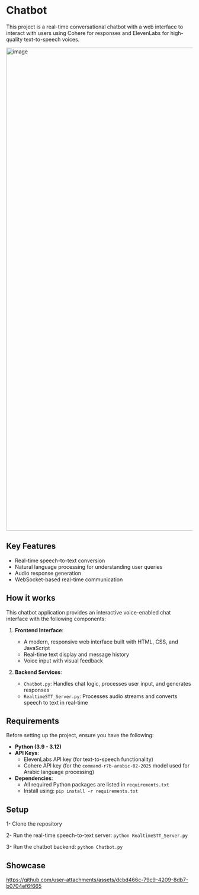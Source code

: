 # Chatbot

This project is a real-time conversational chatbot with a web interface to interact with users using Cohere for responses and ElevenLabs for high-quality text-to-speech voices.

<img width="1659" height="1303" alt="image" src="https://github.com/user-attachments/assets/9ab34162-3b3e-4084-a75f-1670008f4864" />

## Key Features

- Real-time speech-to-text conversion
- Natural language processing for understanding user queries
- Audio response generation
- WebSocket-based real-time communication

## How it works

This chatbot application provides an interactive voice-enabled chat interface with the following components:

1. **Frontend Interface**:
   - A modern, responsive web interface built with HTML, CSS, and JavaScript
   - Real-time text display and message history
   - Voice input with visual feedback

2. **Backend Services**:
   - `Chatbot.py`: Handles chat logic, processes user input, and generates responses
   - `RealtimeSTT_Server.py`: Processes audio streams and converts speech to text in real-time

## Requirements

Before setting up the project, ensure you have the following:

- **Python (3.9 - 3.12)**
- **API Keys**:
  - ElevenLabs API key (for text-to-speech functionality)
  - Cohere API key (for the `command-r7b-arabic-02-2025` model used for Arabic language processing)
- **Dependencies**:
  - All required Python packages are listed in `requirements.txt`
  - Install using: `pip install -r requirements.txt`

## Setup
1- Clone the repository
  
2- Run the real-time speech-to-text server: `python RealtimeSTT_Server.py`
  
3- Run the chatbot backend: `python Chatbot.py` 

## Showcase

https://github.com/user-attachments/assets/dcbd466c-79c9-4209-8db7-b0704ef6f665
